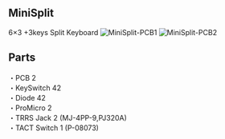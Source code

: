 MiniSplit
---
6×3 +3keys Split Keyboard
![MiniSplit-PCB1](https://pbs.twimg.com/media/DS_NiDOVAAA4gi6.jpg:large "MiniSplit-PCB-3D")
![MiniSplit-PCB2](https://i.imgur.com/GCURRhH.jpg "MiniSplit-Test_Build")

Parts
---
・PCB 2  
・KeySwitch 42  
・Diode 42  
・ProMicro 2  
・TRRS Jack 2 (MJ-4PP-9,PJ320A)  
・TACT Switch 1 (P-08073)  